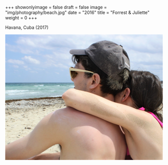+++
showonlyimage = false
draft = false
image = "img/photography/beach.jpg"
date = "2016"
title = "Forrest & Juliette"
weight = 0
+++

Havana, Cuba (2017)

<!--more-->


![figure1][1]

[1]: /img/photography/beach.jpg
